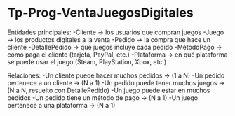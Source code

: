 # Tp-Prog-VentaJuegosDigitales
Entidades principales:
-Cliente → los usuarios que compran juegos
-Juego → los productos digitales a la venta
-Pedido → la compra que hace un cliente
-DetallePedido → qué juegos incluye cada pedido
-MétodoPago → cómo paga el cliente (tarjeta, PayPal, etc.)
-Plataforma → en qué plataforma se puede usar el juego (Steam, PlayStation, Xbox, etc.)

Relaciones:
-Un cliente puede hacer muchos pedidos → (1 a N)
-Un pedido pertenece a un cliente → (N a 1)
-Un pedido puede tener muchos juegos → (N a N, resuelto con DetallePedido)
-Un juego puede estar en muchos pedidos
-Un pedido tiene un método de pago → (N a 1)
-Un juego pertenece a una plataforma → (N a 1)
